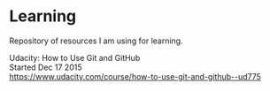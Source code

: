 # Learning
Repository of resources I am using for learning.



Udacity: How to Use Git and GitHub  
Started Dec 17 2015  
https://www.udacity.com/course/how-to-use-git-and-github--ud775  
